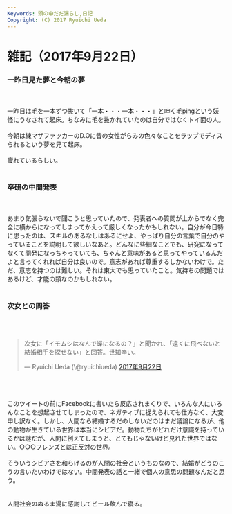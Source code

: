 ```yaml
---
Keywords: 頭の中だだ漏らし,日記
Copyright: (C) 2017 Ryuichi Ueda
---
```


# 雑記（2017年9月22日）
<h3>一昨日見た夢と今朝の夢</h3><br />
<br />
一昨日は毛を一本ずつ抜いて「一本・・・一本・・・」と呻く毛pingという妖怪にうなされて起床。ちなみに毛を抜かれていたのは自分ではなくトイ面の人。<br />
<br />
今朝は練マザファッカーのD.Oに昔の女性がらみの色々なことをラップでディスられるという夢を見て起床。<br />
<br />
疲れているらしい。<br />
<br />
<h3>卒研の中間発表</h3><br />
<br />
あまり気張らないで聞こうと思っていたので、発表者への質問が上からでなく完全に横からになってしまってかえって厳しくなったかもしれない。自分が今日特に思ったのは、スキルのあるなしはあるにせよ、やっぱり自分の言葉で自分のやっていることを説明して欲しいなあと。どんなに些細なことでも、研究になってなくて開発になっちゃっていても、ちゃんと意味があると思ってやっているんだよと言ってくれれば自分は良いので。意志があれば尊重するしかないわけで。ただ、意志を持つのは難しい。それは東大でも思っていたこと。気持ちの問題ではあるけど、才能の類なのかもしれない。<br />
<br />
<h3>次女との問答</h3><br />
<br />
<blockquote class="twitter-tweet" data-lang="ja"><p lang="ja" dir="ltr">次女に「イモムシはなんで蝶になるの？」と聞かれ、「遠くに飛べないと結婚相手を探せない」と回答。世知辛い。</p>&mdash; Ryuichi Ueda (\@ryuichiueda) <a href="https://twitter.com/ryuichiueda/status/911023153366700032">2017年9月22日</a></blockquote><br />
<script async src="//platform.twitter.com/widgets.js" charset="utf-8"></script><br />
<br />
このツイートの前にFacebookに書いたら反応されまくりで、いろんな人にいろんなことを想起させてしまったので、ネガティブに捉えられても仕方なく、大変申し訳なく。しかし、人間なら結婚するだのしないだのはまだ議論になるが、他の動物が生きている世界は本当にシビアだ。動物たちがどれだけ意識を持っているかは謎だが、人間に例えてしまうと、とてもじゃないけど見れた世界ではない。○○○フレンズとは正反対の世界。<br />
<br />
そういうシビアさを和らげるのが人間の社会というものなので、結婚がどうのこうの言いたいわけではない。中間発表の話と一緒で個人の意思の問題なんだと思う。<br />
<br />
<br />
人間社会のぬるま湯に感謝してビール飲んで寝る。
